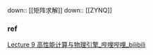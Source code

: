 down:: [[矩阵求解]]
down:: [[ZYNQ]]
###  ref
[Lecture 9 高性能计算与物理引擎\_哔哩哔哩\_bilibili](https://www.bilibili.com/video/BV1ZK411H7Hc?p=9&vd_source=f8bf73f9a2b495eaf6f8446fa6016bc7)